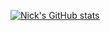 [![Nick's GitHub stats](https://github-readme-stats.vercel.app/api?username=delaguardianick)](https://github.com/anuraghazra/github-readme-stats)
